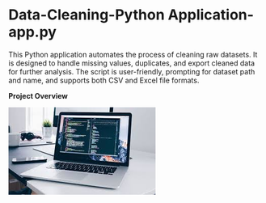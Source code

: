 # Data-Cleaning-Python Application-app.py
This Python application automates the process of cleaning raw datasets. It is designed to handle missing values, duplicates, and export cleaned data for further analysis. The script is user-friendly, prompting for dataset path and name, and supports both CSV and Excel file formats.

**Project Overview**

![image alt](https://github.com/Sairajkumar1401/Data-Cleaning-Application-app.py/blob/0d69259f356d774676bcb2bcfc0a6a3fcc1b8f4f/computer%20image.jpg)


